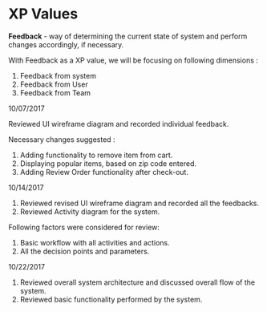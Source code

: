# XP Values

**Feedback** - way of determining the current state of system and perform changes accordingly, if necessary.
 
With Feedback as a XP value, we will be focusing on following dimensions :
1. Feedback from system
2. Feedback from User
3. Feedback from Team

10/07/2017 

Reviewed UI wireframe diagram and recorded individual feedback.

Necessary changes suggested :
1. Adding functionality to remove item from cart.
2. Displaying popular items, based on zip code entered.
3. Adding Review Order functionality after check-out.

10/14/2017

1. Reviewed revised UI wireframe diagram and recorded all the feedbacks.
2. Reviewed Activity diagram for the system.

Following factors were considered for review:
1. Basic workflow with all activities and actions.
2. All the decision points and parameters.


10/22/2017

1. Reviewed overall system architecture and discussed overall flow of the system.
2. Reviewed basic functionality performed by the system.  

